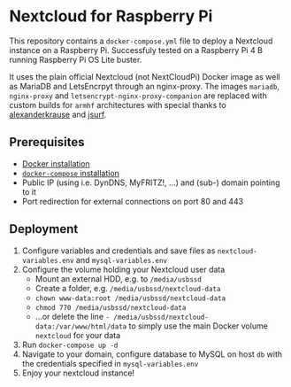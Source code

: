 # Nextcloud for Raspberry Pi
This repository contains a `docker-compose.yml` file to deploy a Nextcloud instance on a Raspberry Pi. Successfuly tested on a Raspberry Pi 4 B running Raspberry Pi OS Lite buster.

It uses the plain official Nextcloud (not NextCloudPi) Docker image as well as MariaDB and LetsEncrpyt through an nginx-proxy.
The images `mariadb`, `nginx-proxy` and `letsencrypt-nginx-proxy-companion` are replaced with custom builds for `armhf` architectures with special thanks to [alexanderkrause](https://github.com/Alexander-Krause/rpi-docker-letsencrypt-nginx-proxy-companion) and [jsurf](https://hub.docker.com/r/jsurf/rpi-mariadb).

## Prerequisites
- [Docker installation](https://phoenixnap.com/kb/docker-on-raspberry-pi)
- [`docker-compose` installation](https://dev.to/rohansawant/installing-docker-and-docker-compose-on-the-raspberry-pi-in-5-simple-steps-3mgl)
- Public IP (using i.e. DynDNS, MyFRITZ!, ...) and (sub-) domain pointing to it
- Port redirection for external connections on port 80 and 443

## Deployment
1. Configure variables and credentials and save files as `nextcloud-variables.env` and `mysql-variables.env`
1. Configure the volume holding your Nextcloud user data
    - Mount an external HDD, e.g. to `/media/usbssd`
    - Create a folder, e.g. `/media/usbssd/nextcloud-data`
    - `chown www-data:root /media/usbssd/nextcloud-data`
    - `chmod 770 /media/usbssd/nextcloud-data`
    - ...or delete the line `- /media/usbssd/nextcloud-data:/var/www/html/data` to simply use the main Docker volume `nextcloud` for your data
1. Run `docker-compose up -d`
1. Navigate to your domain, configure database to MySQL on host `db` with the credentials specified in `mysql-variables.env`
1. Enjoy your nextcloud instance!
